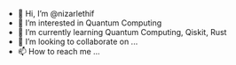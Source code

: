 - 👋 Hi, I’m @nizarlethif
- 👀 I’m interested in Quantum Computing
- 🌱 I’m currently learning Quantum Computing, Qiskit, Rust
- 💞️ I’m looking to collaborate on ...
- 📫 How to reach me ...

<!---
nizarlethif/nizarlethif is a ✨ special ✨ repository because its `README.md` (this file) appears on your GitHub profile.
You can click the Preview link to take a look at your changes.
--->
